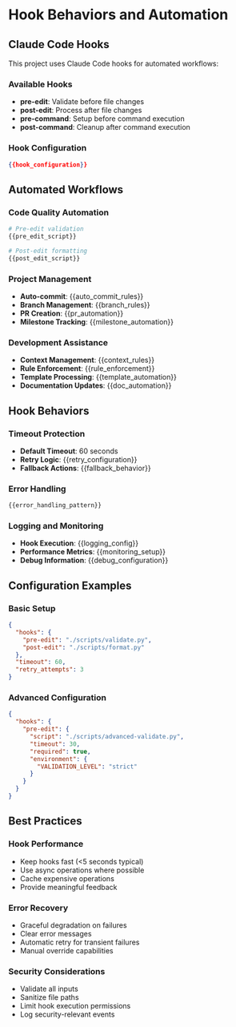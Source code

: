 # Hook Behaviors and Automation

## Claude Code Hooks

This project uses Claude Code hooks for automated workflows:

### Available Hooks
- **pre-edit**: Validate before file changes
- **post-edit**: Process after file changes  
- **pre-command**: Setup before command execution
- **post-command**: Cleanup after command execution

### Hook Configuration
```json
{{hook_configuration}}
```

## Automated Workflows

### Code Quality Automation
```bash
# Pre-edit validation
{{pre_edit_script}}

# Post-edit formatting
{{post_edit_script}}
```

### Project Management
- **Auto-commit**: {{auto_commit_rules}}
- **Branch Management**: {{branch_rules}}
- **PR Creation**: {{pr_automation}}
- **Milestone Tracking**: {{milestone_automation}}

### Development Assistance
- **Context Management**: {{context_rules}}
- **Rule Enforcement**: {{rule_enforcement}}
- **Template Processing**: {{template_automation}}
- **Documentation Updates**: {{doc_automation}}

## Hook Behaviors

### Timeout Protection
- **Default Timeout**: 60 seconds
- **Retry Logic**: {{retry_configuration}}
- **Fallback Actions**: {{fallback_behavior}}

### Error Handling
```python
{{error_handling_pattern}}
```

### Logging and Monitoring
- **Hook Execution**: {{logging_config}}
- **Performance Metrics**: {{monitoring_setup}}
- **Debug Information**: {{debug_configuration}}

## Configuration Examples

### Basic Setup
```json
{
  "hooks": {
    "pre-edit": "./scripts/validate.py",
    "post-edit": "./scripts/format.py"
  },
  "timeout": 60,
  "retry_attempts": 3
}
```

### Advanced Configuration
```json
{
  "hooks": {
    "pre-edit": {
      "script": "./scripts/advanced-validate.py",
      "timeout": 30,
      "required": true,
      "environment": {
        "VALIDATION_LEVEL": "strict"
      }
    }
  }
}
```

## Best Practices

### Hook Performance
- Keep hooks fast (<5 seconds typical)
- Use async operations where possible
- Cache expensive operations
- Provide meaningful feedback

### Error Recovery
- Graceful degradation on failures
- Clear error messages
- Automatic retry for transient failures
- Manual override capabilities

### Security Considerations
- Validate all inputs
- Sanitize file paths
- Limit hook execution permissions
- Log security-relevant events